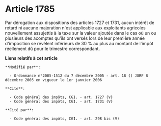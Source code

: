 # Article 1785

Par dérogation aux dispositions des articles 1727 et 1731, aucun intérêt de retard ni aucune majoration n'est applicable aux
exploitants agricoles nouvellement assujettis à la taxe sur la valeur ajoutée dans le cas où un ou plusieurs des acomptes
qu'ils ont versés lors de leur première année d'imposition se révèlent inférieurs de 30 % au plus au montant de l'impôt
réellement dû pour le trimestre correspondant.

**Liens relatifs à cet article**

	**Modifié par**:

	  - Ordonnance n°2005-1512 du 7 décembre 2005 - art. 18 () JORF 8 décembre 2005 en vigueur le 1er janvier 2006

	**Cite**:

	  - Code général des impôts, CGI. - art. 1727 (V)
	  - Code général des impôts, CGI. - art. 1731 (V)

	**Cité par**:

	  - Code général des impôts, CGI. - art. 298 bis (V)

